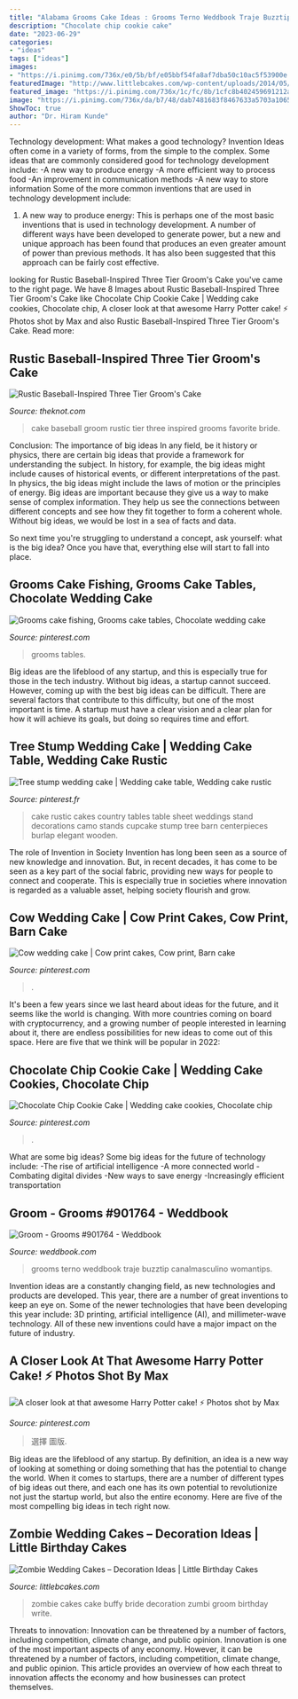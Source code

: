 ```yaml
---
title: "Alabama Grooms Cake Ideas : Grooms Terno Weddbook Traje Buzztip Canalmasculino Womantips"
description: "Chocolate chip cookie cake"
date: "2023-06-29"
categories:
- "ideas"
tags: ["ideas"]
images:
- "https://i.pinimg.com/736x/e0/5b/bf/e05bbf54fa8af7dba50c10ac5f53900e.jpg"
featuredImage: "http://www.littlebcakes.com/wp-content/uploads/2014/05/Zombie-Wedding-Cakes-Pictures.jpg"
featured_image: "https://i.pinimg.com/736x/1c/fc/8b/1cfc8b402459691212aba7daeaf35729--rustic-cake-tables-camo-wedding-cakes.jpg"
image: "https://i.pinimg.com/736x/da/b7/48/dab7481683f8467633a5703a1065220a.jpg"
ShowToc: true
author: "Dr. Hiram Kunde"
---
```



Technology development: What makes a good technology?
Invention Ideas often come in a variety of forms, from the simple to the complex. Some ideas that are commonly considered good for technology development include: 
-A new way to produce energy 
-A more efficient way to process food 
-An improvement in communication methods 
-A new way to store information 
Some of the more common inventions that are used in technology development include:


1) A new way to produce energy: This is perhaps one of the most basic inventions that is used in technology development. A number of different ways have been developed to generate power, but a new and unique approach has been found that produces an even greater amount of power than previous methods. It has also been suggested that this approach can be fairly cost effective.

	

		
looking for Rustic Baseball-Inspired Three Tier Groom&#039;s Cake you've came to the right page. We have 8 Images about Rustic Baseball-Inspired Three Tier Groom&#039;s Cake like Chocolate Chip Cookie Cake | Wedding cake cookies, Chocolate chip, A closer look at that awesome Harry Potter cake! ⚡️ Photos shot by Max and also Rustic Baseball-Inspired Three Tier Groom&#039;s Cake. Read more:
		
    
## Rustic Baseball-Inspired Three Tier Groom&#039;s Cake

<img loading=lazy src="https://media-api.xogrp.com/images/26e54b34-9da0-11e4-843f-22000aa61a3e~rs_729.h" onerror="this.onerror=null;this.src='https://tse4.mm.bing.net/th?id=OIP.MFnuYIv_1lRzp40pI0dKzAHaLG&amp;pid=15.1';" alt="Rustic Baseball-Inspired Three Tier Groom&#039;s Cake">

_Source: theknot.com_

>cake baseball groom rustic tier three inspired grooms favorite bride. 

	

Conclusion: The importance of big ideas
In any field, be it history or physics, there are certain big ideas that provide a framework for understanding the subject. In history, for example, the big ideas might include causes of historical events, or different interpretations of the past. In physics, the big ideas might include the laws of motion or the principles of energy.
Big ideas are important because they give us a way to make sense of complex information. They help us see the connections between different concepts and see how they fit together to form a coherent whole. Without big ideas, we would be lost in a sea of facts and data.

So next time you're struggling to understand a concept, ask yourself: what is the big idea? Once you have that, everything else will start to fall into place.

    
## Grooms Cake Fishing, Grooms Cake Tables, Chocolate Wedding Cake

<img loading=lazy src="https://i.pinimg.com/736x/e0/5b/bf/e05bbf54fa8af7dba50c10ac5f53900e.jpg" onerror="this.onerror=null;this.src='https://tse1.mm.bing.net/th?id=OIP.VaxkzES8pgiUMmXbC9JM_AHaJ3&amp;pid=15.1';" alt="Grooms cake fishing, Grooms cake tables, Chocolate wedding cake">

_Source: pinterest.com_

>grooms tables. 

	

Big ideas are the lifeblood of any startup, and this is especially true for those in the tech industry. Without big ideas, a startup cannot succeed. However, coming up with the best big ideas can be difficult. There are several factors that contribute to this difficulty, but one of the most important is time. A startup must have a clear vision and a clear plan for how it will achieve its goals, but doing so requires time and effort.

    
## Tree Stump Wedding Cake | Wedding Cake Table, Wedding Cake Rustic

<img loading=lazy src="https://i.pinimg.com/736x/1c/fc/8b/1cfc8b402459691212aba7daeaf35729--rustic-cake-tables-camo-wedding-cakes.jpg" onerror="this.onerror=null;this.src='https://tse1.mm.bing.net/th?id=OIP.q5c6jMhXJ2Zj3Sf6Kb7ONgHaLH&amp;pid=15.1';" alt="Tree stump wedding cake | Wedding cake table, Wedding cake rustic">

_Source: pinterest.fr_

>cake rustic cakes country tables table sheet weddings stand decorations camo stands cupcake stump tree barn centerpieces burlap elegant wooden. 

	

The role of Invention in Society
Invention has long been seen as a source of new knowledge and innovation. But, in recent decades, it has come to be seen as a key part of the social fabric, providing new ways for people to connect and cooperate. This is especially true in societies where innovation is regarded as a valuable asset, helping society flourish and grow.

    
## Cow Wedding Cake | Cow Print Cakes, Cow Print, Barn Cake

<img loading=lazy src="https://i.pinimg.com/736x/14/b1/aa/14b1aa98907aeabeaae90aa2e680133b--cow-wedding-cake.jpg" onerror="this.onerror=null;this.src='https://tse3.mm.bing.net/th?id=OIP.v1_hn7lg_Q38tZwXsrU4-wAAAA&amp;pid=15.1';" alt="Cow wedding cake | Cow print cakes, Cow print, Barn cake">

_Source: pinterest.com_

>. 

	

It's been a few years since we last heard about ideas for the future, and it seems like the world is changing. With more countries coming on board with cryptocurrency, and a growing number of people interested in learning about it, there are endless possibilities for new ideas to come out of this space. Here are five that we think will be popular in 2022: 

    
## Chocolate Chip Cookie Cake | Wedding Cake Cookies, Chocolate Chip

<img loading=lazy src="https://i.pinimg.com/736x/6e/c5/41/6ec54117d6561e567f97a94ecf93e715.jpg" onerror="this.onerror=null;this.src='https://tse3.mm.bing.net/th?id=OIP.Q6KkQeOSRbw3h_DOrAzVSgHaJ3&amp;pid=15.1';" alt="Chocolate Chip Cookie Cake | Wedding cake cookies, Chocolate chip">

_Source: pinterest.com_

>. 

	

What are some big ideas?
Some big ideas for the future of technology include: 
-The rise of artificial intelligence 
-A more connected world 
-Combating digital divides 
-New ways to save energy 
-Increasingly efficient transportation

    
## Groom - Grooms #901764 - Weddbook

<img loading=lazy src="http://s5.weddbook.me/t1/9/0/1/901764/grooms.jpg" onerror="this.onerror=null;this.src='https://tse3.mm.bing.net/th?id=OIP.7CLkii5bkwly4Jbb8lYa5wHaLI&amp;pid=15.1';" alt="Groom - Grooms #901764 - Weddbook">

_Source: weddbook.com_

>grooms terno weddbook traje buzztip canalmasculino womantips. 

	

Invention ideas are a constantly changing field, as new technologies and products are developed. This year, there are a number of great inventions to keep an eye on. Some of the newer technologies that have been developing this year include: 3D printing, artificial intelligence (AI), and millimeter-wave technology. All of these new inventions could have a major impact on the future of industry.

    
## A Closer Look At That Awesome Harry Potter Cake! ⚡️ Photos Shot By Max

<img loading=lazy src="https://i.pinimg.com/736x/da/b7/48/dab7481683f8467633a5703a1065220a.jpg" onerror="this.onerror=null;this.src='https://tse3.mm.bing.net/th?id=OIP.hGlSozHmvfckoLkfezASkwHaLe&amp;pid=15.1';" alt="A closer look at that awesome Harry Potter cake! ⚡️ Photos shot by Max">

_Source: pinterest.com_

>選擇 圖版. 

	

Big ideas are the lifeblood of any startup. By definition, an idea is a new way of looking at something or doing something that has the potential to change the world. When it comes to startups, there are a number of different types of big ideas out there, and each one has its own potential to revolutionize not just the startup world, but also the entire economy. Here are five of the most compelling big ideas in tech right now.

    
## Zombie Wedding Cakes – Decoration Ideas | Little Birthday Cakes

<img loading=lazy src="http://www.littlebcakes.com/wp-content/uploads/2014/05/Zombie-Wedding-Cakes-Pictures.jpg" onerror="this.onerror=null;this.src='https://tse3.mm.bing.net/th?id=OIP.MdG5vi9LW2Y-w-O9KCgncgHaJ4&amp;pid=15.1';" alt="Zombie Wedding Cakes – Decoration Ideas | Little Birthday Cakes">

_Source: littlebcakes.com_

>zombie cakes cake buffy bride decoration zumbi groom birthday write. 

	

Threats to innovation: Innovation can be threatened by a number of factors, including competition, climate change, and public opinion.
Innovation is one of the most important aspects of any economy. However, it can be threatened by a number of factors, including competition, climate change, and public opinion. This article provides an overview of how each threat to innovation affects the economy and how businesses can protect themselves.

